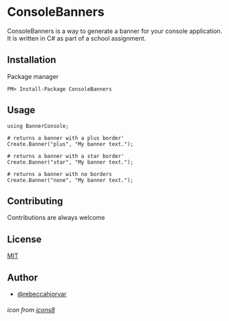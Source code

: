 ﻿# ConsoleBanners

ConsoleBanners is a way to generate a banner for your console application.
It is written in C# as part of a school assignment.

## Installation
Package manager
```
PM> Install-Package ConsoleBanners
```

## Usage
```
using BannerConsole;

# returns a banner with a plus border'
Create.Banner("plus", "My banner text.");

# returns a banner with a star border'
Create.Banner("star", "My banner text.");

# returns a banner with no borders
Create.Banner("none", "My banner text.");
```

## Contributing
Contributions are always welcome

## License
[MIT](https://choosealicense.com/licenses/mit/)

## Author 
- [@rebeccahjorvar](https://www.github.com/rebeccahjorvar)
###### icon from [icons8](https://icons8.com/)
